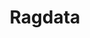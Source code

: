 ---
title: Ragdata
github: https://github.com/Ragdata
mode: dark
transition: 1s
score: 78.9
archetype:
- Little Bit of Everything
---